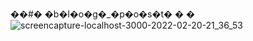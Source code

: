 ��#� �b�l�o�g�_�p�o�s�t�
�
�![screencapture-localhost-3000-2022-02-20-21_36_53](https://user-images.githubusercontent.com/78864735/154850602-e77136a5-19db-44b2-960c-446d4a88e31e.png)
